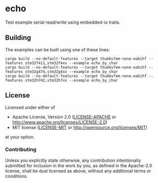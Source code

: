# echo
Test example serial read/write using embedded-io traits.

## Building

The examples can be built using one of these lines:
```
cargo build --no-default-features --target thumbv7em-none-eabihf --features stm32f411,stm32f4xx --example echo_by_char
cargo build --no-default-features --target thumbv7em-none-eabihf --features stm32g474,stm32g4xx --example echo_by_char
cargo build --no-default-features --target thumbv7em-none-eabihf --features stm32h742,stm32h7xx --example echo_by_char
```
## License

Licensed under either of

 * Apache License, Version 2.0 ([LICENSE-APACHE](LICENSE-APACHE) or
   http://www.apache.org/licenses/LICENSE-2.0)
 * MIT license ([LICENSE-MIT](LICENSE-MIT) or
   http://opensource.org/licenses/MIT)

at your option.

### Contributing

Unless you explicitly state otherwise, any contribution intentionally submitted
for inclusion in the work by you, as defined in the Apache-2.0 license, shall
be dual licensed as above, without any additional terms or conditions.
